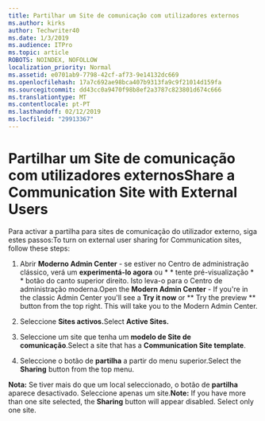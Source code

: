 ```yaml
---
title: Partilhar um Site de comunicação com utilizadores externos
ms.author: kirks
author: Techwriter40
ms.date: 1/3/2019
ms.audience: ITPro
ms.topic: article
ROBOTS: NOINDEX, NOFOLLOW
localization_priority: Normal
ms.assetid: e0701ab9-7798-42cf-af73-9e14132dc669
ms.openlocfilehash: 17a7c692ae98bca407b9313fa9c9f21014d159fa
ms.sourcegitcommit: dd43cc0a9470f98b8ef2a3787c823801d674c666
ms.translationtype: MT
ms.contentlocale: pt-PT
ms.lasthandoff: 02/12/2019
ms.locfileid: "29913367"
---
```

# <a name="share-a-communication-site-with-external-users"></a><span data-ttu-id="48fa9-102">Partilhar um Site de comunicação com utilizadores externos</span><span class="sxs-lookup"><span data-stu-id="48fa9-102">Share a Communication Site with External Users</span></span>

<span data-ttu-id="48fa9-103">Para activar a partilha para sites de comunicação do utilizador externo, siga estes passos:</span><span class="sxs-lookup"><span data-stu-id="48fa9-103">To turn on external user sharing for Communication sites, follow these steps:</span></span> 
  
1. <span data-ttu-id="48fa9-p101">Abrir **Moderno Admin Center** - se estiver no Centro de administração clássico, verá um **experimentá-lo agora** ou \* \* tente pré-visualização \* \* botão do canto superior direito. Isto leva-o para o Centro de administração moderna.</span><span class="sxs-lookup"><span data-stu-id="48fa9-p101">Open the **Modern Admin Center** - If you're in the classic Admin Center you'll see a **Try it now** or \*\* Try the preview \*\* button from the top right. This will take you to the Modern Admin Center.</span></span> 
  
2. <span data-ttu-id="48fa9-106">Seleccione **Sites activos.**</span><span class="sxs-lookup"><span data-stu-id="48fa9-106">Select **Active Sites.**</span></span>
  
3. <span data-ttu-id="48fa9-107">Seleccione um site que tenha um **modelo de Site de comunicação**.</span><span class="sxs-lookup"><span data-stu-id="48fa9-107">Select a site that has a **Communication Site template**.</span></span> 
  
4. <span data-ttu-id="48fa9-108">Seleccione o botão de **partilha** a partir do menu superior.</span><span class="sxs-lookup"><span data-stu-id="48fa9-108">Select the **Sharing** button from the top menu.</span></span> 
  
 <span data-ttu-id="48fa9-p102">**Nota:** Se tiver mais do que um local seleccionado, o botão de **partilha** aparece desactivado. Seleccione apenas um site.</span><span class="sxs-lookup"><span data-stu-id="48fa9-p102">**Note:** If you have more than one site selected, the **Sharing** button will appear disabled. Select only one site.</span></span> 
  

